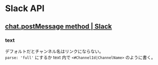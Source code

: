 # Slack API

## [chat.postMessage method | Slack](https://api.slack.com/methods/chat.postMessage#formatting)

### text
デフォルトだとチャンネル名はリンクにならない。  
`parse: 'full'` にするか text 内で `<#ChannelId|ChannelName>` のように書く。
